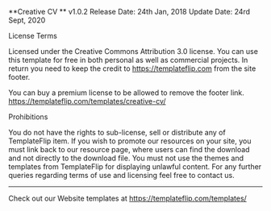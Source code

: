 **Creative CV **
v1.0.2
Release Date: 24th Jan, 2018
Update Date: 24rd Sept, 2020


License Terms

Licensed under the Creative Commons Attribution 3.0 license.
You can use this template for free in both personal as well as commercial projects.
In return you need to keep the credit to https://templateflip.com from the site footer.

You can buy a premium license to be allowed to remove the footer link.
https://templateflip.com/templates/creative-cv/


Prohibitions

You do not have the rights to sub-license, sell or distribute any of TemplateFlip item.
If you wish to promote our resources on your site, you must link back to our resource page,
where users can find the download and not directly to the download file.
You must not use the themes and templates from TemplateFlip for displaying unlawful content.
For any further queries regarding terms of use and licensing feel free to contact us.

*************

Check out our Website templates at https://templateflip.com/templates/
